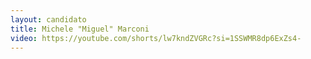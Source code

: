 ```yaml
---
layout: candidato
title: Michele "Miguel" Marconi
video: https://youtube.com/shorts/lw7kndZVGRc?si=1SSWMR8dp6ExZs4-
---
```

